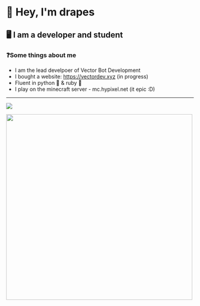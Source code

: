 # 👋 Hey, I'm drapes
## 🖥️ I am a developer and student
 
### ❓Some things about me
- I am the lead develpoer of Vector Bot Development 
- I bought a website: https://vectordev.xyz (in progress)
- Fluent in python 🐍 & ruby 💎
- I play on the minecraft server - mc.hypixel.net (it epic :D)

---

<p align="left">
<a href="https://github.com/anuraghazra/github-readme-stats"><img align="center" src="https://github-readme-stats.vercel.app/api/top-langs/?username=drapespy&show_icons=true&layout=compact&theme=dark&count_private=true" /></a>
</p>

<p align="left">
<a href="https://github.com/anuraghazra/github-readme-stats"><img width="500" src="https://github-readme-stats.vercel.app/api?username=drapespy&show_icons=true&theme=dark&count_private=true" /></a>
</p>
